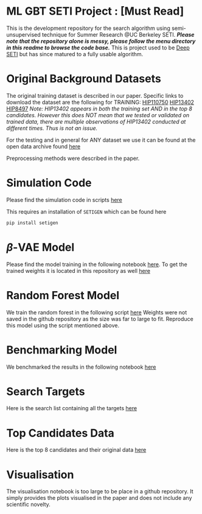 # ML GBT SETI Project : [Must Read]
This is the development repository for the search algorithm using semi-unsupervised technique for Summer Research @UC Berkeley SETI.
***Please note that the repository alone is messy, please follow the menu directory in this readme to browse the code base.***  This is project used to be [Deep SETI](https://github.com/PetchMa/DeepSeti) but has since matured to a fully usable algorithm.


# Original Background Datasets
The original training dataset is described in our paper. Specific links to download the dataset are the following for TRAINING:
[HIP110750](http://seti.berkeley.edu/opendata/?onLoad=1&target=HIP110750&telescopes=["gbt"]&fileTypes=["hdf5"]&dataTypes=["fine"])
[HIP13402](http://seti.berkeley.edu/opendata/?onLoad=1&target=HIP13402&telescopes=["gbt"]&fileTypes=["hdf5"]&dataTypes=["fine"])
[HIP8497](http://seti.berkeley.edu/opendata/?onLoad=1&target=HIP8497&telescopes=["gbt"]&fileTypes=["hdf5"]&dataTypes=["fine"])
*Note: HIP13402 appears in both the training set AND in the top 8 candidates. However this does NOT mean that we tested or validated on trained data, there are multiple observations of HIP13402 conducted at different times. Thus is not an issue.* 

For the testing and in general for ANY dataset we use it can be found at the open data archive found [here](http://seti.berkeley.edu/opendata)

Preprocessing methods were described in the paper.

# Simulation Code
Please find the simulation code in scripts [here](https://github.com/PetchMa/ML_GBT_SETI/blob/4096_pipeline/test_bench/synthetic_real_dynamic.py)

This requires an installation of `SETIGEN` which can be found here 
```bash
pip install setigen
```

# $\beta$-VAE Model
Please find the model training in the following notebook [here](https://github.com/PetchMa/ML_GBT_SETI/blob/4096_pipeline/test_bench/VAE_NEW_ACCELERATED-BLPC1-8hz-1.ipynb).
To get the trained weights it is located in this repository as well [here](https://github.com/PetchMa/ML_GBT_SETI/blob/4096_pipeline/test_bench/VAE-BLPC1-ENCODER_compressed_512v13-0.h5)

# Random Forest Model
We train the random forest in the following script [here](https://github.com/PetchMa/ML_GBT_SETI/blob/4096_pipeline/test_bench/test_real_full_dynamic_forest.py)
Weights were not saved in the github repository as the size was far to large to fit. 
Reproduce this model using the script mentioned above.

# Benchmarking Model
We benchmarked the results in the following notebook [here](https://github.com/PetchMa/ML_GBT_SETI/blob/4096_pipeline/test_bench/Benchmark_paper_final.ipynb)

# Search Targets
Here is the search list containing all the targets [here](https://github.com/PetchMa/ML_GBT_SETI/blob/4096_pipeline/data_archive/L_band_directory.csv)

# Top Candidates Data
Here is the top 8 candidates and their original data [here](https://github.com/PetchMa/ML_GBT_SETI/blob/4096_pipeline/data_archive/readme.MD)


# Visualisation
The visualisation notebook is too large to be place in a github repository. It simply provides the plots visualised in the paper and does not include any scientific novelty. 



